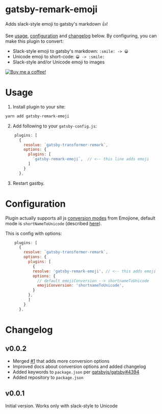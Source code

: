 # gatsby-remark-emoji

Adds slack-style emoji to gatsby's markdown 👍!

See [usage](#usage), [configuration](#configuration) and [changelog](#changelog) below. By configuring, you can make this plugin to convert:
- Slack-style emoji to gatsby's markdown: `:smile: -> 😀`
- Unicode emoji to short-code: `😀 -> :smile:`
- Slack-style and/or Unicode emoji to images

[![Buy me a coffee!](https://www.buymeacoffee.com/assets/img/custom_images/yellow_img.png)](https://www.buymeacoffee.com/rm)

# Usage

1.  Install plugin to your site:

```bash
yarn add gatsby-remark-emoji
```

2. Add following to your `gatsby-config.js`:
```js
    plugins: [      
      {
        resolve: `gatsby-transformer-remark`,
        options: {
          plugins: [
            `gatsby-remark-emoji`,  // <-- this line adds emoji
          ]
        }
      },
```

3.  Restart gastby.

# Configuration

Plugin actually supports all js [conversion modes](https://demos.emojione.com/latest/index.html#js) from Emojione, default mode is `shortNameToUnicode` (described [here](https://demos.emojione.com/latest/shortnametounicode.html)). 

This is config with options:

```js
    plugins: [
      {
        resolve: `gatsby-transformer-remark`,
        options: {
          plugins: [
            {
            resolve: 'gatsby-remark-emoji', // <-- this adds emoji
            options: {
              // default emojiConversion --> shortnameToUnicode
              emojiConversion: 'shortnameToUnicode',
            }
          },
          ]
        }
      },
```

# Changelog

## v0.0.2
- Merged [#1](https://github.com/Rulikkk/gatsby-remark-emoji/pull/1) that adds more conversion options
- Improved docs about conversion options and added changelog
- Added keywords to `package.json` per [gatsbyjs/gatsby#4394](https://github.com/gatsbyjs/gatsby/issues/4394)
- Added repository to `package.json`

## v0.0.1
Initial version. Works only with slack-style to Unicode
